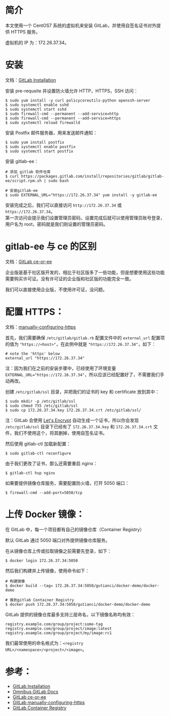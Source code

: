 # 简介
本文使用一个 CentOS7 系统的虚拟机来安装 GitLab，并使用自签名证书对外提供 HTTPS 服务。

虚拟机的 IP 为：172.26.37.34。


# 安装
文档：[GitLab Installation](https://about.gitlab.com/install/#centos-7)

安装 pre-requsite 并设置防火墙允许 HTTP，HTTPS，SSH 访问：
```
$ sudo yum install -y curl policycoreutils-python openssh-server
$ sudo systemctl enable sshd
$ sudo systemctl start sshd
$ sudo firewall-cmd --permanent --add-service=http
$ sudo firewall-cmd --permanent --add-service=https
$ sudo systemctl reload firewalld
```

安装 Postfix 邮件服务器，用来发送邮件通知：
```
$ sudo yum install postfix
$ sudo systemctl enable postfix
$ sudo systemctl start postfix
```

安装 gitlab-ee：
```
# 添加 gitlab 软件仓库
$ curl https://packages.gitlab.com/install/repositories/gitlab/gitlab-ee/script.rpm.sh | sudo bash

# 安装gitlab-ee
$ sudo EXTERNAL_URL="https://172.26.37.34" yum install -y gitlab-ee
```

安装完成之后，我们可以直接访问 `http://172.26.37.34` 或 `https://172.26.37.34`。<br>
第一次访问会提示我们设置管理员密码，设置完成后就可以使用管理员账号登录，用户名为 root，密码就是我们刚设置的管理员密码。


# gitlab-ee 与 ce 的区别
文档：[GitLab ce-or-ee](https://about.gitlab.com/install/ce-or-ee/)

企业版是基于社区版开发的，相比于社区版多了一些功能，但是想要使用这些功能需要购买许可证。没有许可证的企业版和社区版的功能完全一致。

我们可以直接使用企业版，不使用许可证，没问题。


# 配置 HTTPS：
文档：[manually-configuring-https](https://docs.gitlab.com/omnibus/settings/nginx.html#manually-configuring-https)

首先，我们需要确保 `/etc/gitlab/gitlab.rb` 配置文件中的 `external_url` 配置项的值为 `"https://<host>"`，在此例中就是 `"https://172.26.37.34"`，如下：
```
# note the 'https' below
external_url "https://172.26.37.34"
```

注：因为我们在之前的安装步骤中，已经使用了环境变量 `EXTERNAL_URL="https://172.26.37.34"`，所以应该已经配置好了，不需要我们手动再改。


创建 `/etc/gitlab/ssl` 目录，并把我们的证书的 key 和 certificate 放到其中：
```
$ sudo mkdir -p /etc/gitlab/ssl
$ sudo chmod 755 /etc/gitlab/ssl
$ sudo cp 172.26.37.34.key 172.26.37.34.crt /etc/gitlab/ssl/
```

注：GitLab 会使用 [Let's Encrypt](https://letsencrypt.org/) 自动生成一个证书，所以你会发现 `/etc/gitlab/ssl` 目录下已经有了 `172.26.37.34.key` 和 `172.26.37.34.crt` 文件，我们不使用这个，将其删掉，使用自签名证书。

然后使用 gitlab-ctl 加载新配置：
```
$ sudo gitlab-ctl reconfigure
```

由于我们更改了证书，那么还需要重启 nginx：
```
$ gitlab-ctl hup nginx
```

如果要提供镜像仓库服务，需要配置防火墙，打开 5050 端口：
```
$ firewall-cmd --add-port=5050/tcp
```


# 上传 Docker 镜像：
在 GitLab 中，每一个项目都有自己的镜像仓库（Container Registry）

默认 GitLab 通过 5050 端口对外提供镜像仓库服务。

在从镜像仓库上传或拉取镜像之前需要先登录，如下：
```
$ docker login 172.26.37.34:5050
```

然后我们构建并上传镜像，使用命令如下：
```
# 构建镜像
$ docker build --tag= 172.26.37.34:5050/gutianci/docker-demo/docker-demo

# 推到gitlab Container Registry
$ docker push 172.26.37.34:5050/gutianci/docker-demo/docker-demo
```

GitLab 提供的镜像仓库最多支持三层命名，以下镜像名称均有效：
```
registry.example.com/group/project:some-tag
registry.example.com/group/project/image:latest
registry.example.com/group/project/my/image:rc1
```

我们最常使用的命名格式为：`<registry URL>/<namespace>/<project>/<image>`。


# 参考：
- [GitLab Installation](https://about.gitlab.com/install/#centos-7)
- [Omnibus GitLab Docs](https://docs.gitlab.com/omnibus/README.html)
- [GitLab ce-or-ee](https://about.gitlab.com/install/ce-or-ee/)
- [GitLab manually-configuring-https](https://docs.gitlab.com/omnibus/settings/nginx.html#manually-configuring-https)
- [GitLab Container Registry](https://docs.gitlab.com/ee/user/packages/container_registry/)
